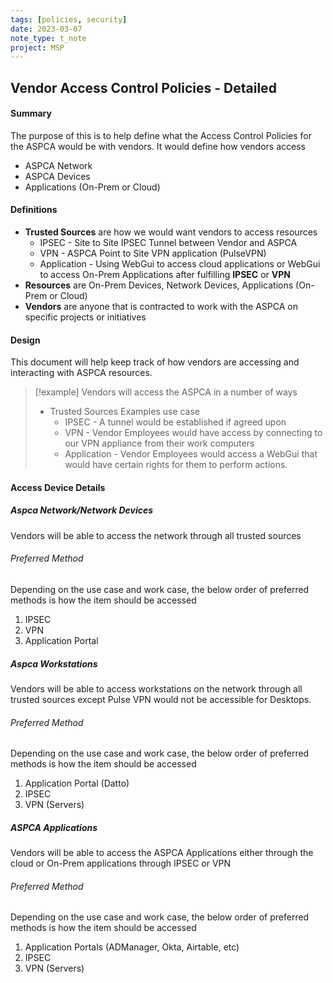 ```yaml
---
tags: [policies, security]
date: 2023-03-07
note_type: t_note
project: MSP
---
```


## Vendor Access Control Policies - Detailed

#### Summary
The purpose of this is to help define what the Access Control Policies for the ASPCA would be with vendors. It would define how vendors access

* ASPCA Network
* ASPCA Devices
* Applications (On-Prem or Cloud)

#### Definitions
* **Trusted Sources** are how we would want vendors to access resources
	* IPSEC - Site to Site IPSEC Tunnel between Vendor and ASPCA
	* VPN - ASPCA Point to Site VPN application (PulseVPN)
	* Application - Using WebGui to access cloud applications or WebGui to access On-Prem Applications after fulfilling **IPSEC** or **VPN**
* **Resources** are On-Prem Devices, Network Devices, Applications (On-Prem or Cloud)
* **Vendors** are anyone that is contracted to work with the ASPCA on specific projects or initiatives

#### Design
This document will help keep track of how vendors are accessing and interacting with ASPCA resources.

>[!example]
>Vendors will access the ASPCA in a number of ways
>* Trusted Sources Examples use case
>	* IPSEC - A tunnel would be established if agreed upon
>	* VPN - Vendor Employees would have access by connecting to our VPN appliance from their work computers
>	* Application - Vendor Employees would access a WebGui that would have certain rights for them to perform actions.

#### Access Device Details

##### Aspca Network/Network Devices
Vendors will be able to access the network through all trusted sources

###### Preferred Method
Depending on the use case and work case, the below order of preferred methods is how the item should be accessed

1. IPSEC
2. VPN
3. Application Portal

##### Aspca Workstations
Vendors will be able to access workstations on the network through all trusted sources except Pulse VPN would not be accessible for Desktops.

###### Preferred Method
Depending on the use case and work case, the below order of preferred methods is how the item should be accessed

1. Application Portal (Datto)
2. IPSEC
3. VPN (Servers)

##### ASPCA Applications
Vendors will be able to access the ASPCA Applications either through the cloud or On-Prem applications through IPSEC or VPN

###### Preferred Method
Depending on the use case and work case, the below order of preferred methods is how the item should be accessed

1. Application Portals (ADManager, Okta, Airtable, etc)
2. IPSEC
3. VPN (Servers)

#